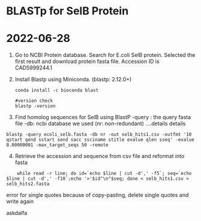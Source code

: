 # BLASTp for SelB Protein

# 2022-06-28
1. Go to NCBI Protein database. Search for E.coli SelB protein. Selected the first result and download protein fasta file. Accession ID is CAD5999244.1

2. Install Blastp using Miniconda. (blastp: 2.12.0+)
    ```
    conda install -c bioconda blast

    #version check
    blastp -version
    ```
3. Find homolog sequences for SelB using BlastP
-query : the query fasta file 
-db: ncbi database we used (nr: non-redundant)
....details details
``` 
blastp -query ecoli_selb.fasta -db nr -out selb_hits1.csv -outfmt '10 qstart qend sstart send sacc ssciname stitle evalue qlen sseq' -evalue 0.00000001 -max_target_seqs 50 -remote
```
4. Retrieve the accession and sequence from csv file and reformat into fasta
```
    while read -r line; do id=`echo $line | cut -d',' -f5`; seq=`echo $line | cut -d',' -f10`;echo '>'$id"\n"$seq; done < selb_hits1.csv > selb_hits2.fasta 
```
error for single quotes because of copy-pasting, delete single quotes and write again 

askdalfa

